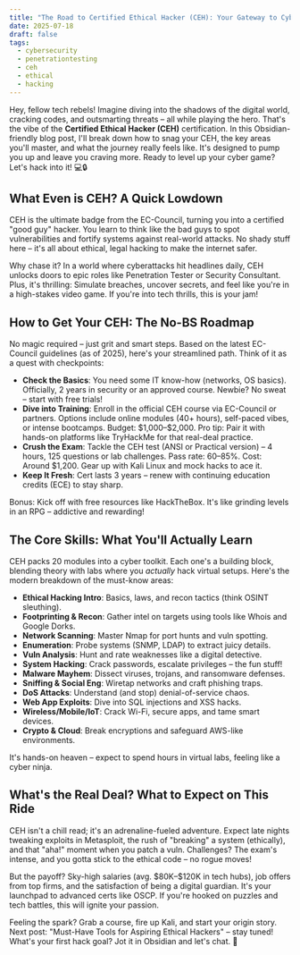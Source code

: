 ```yaml
---
title: "The Road to Certified Ethical Hacker (CEH): Your Gateway to Cyber Adventures 🚀"
date: 2025-07-18
draft: false
tags:
  - cybersecurity
  - penetrationtesting
  - ceh
  - ethical
  - hacking
---
```

Hey, fellow tech rebels! Imagine diving into the shadows of the digital world, cracking codes, and outsmarting threats – all while playing the hero. That's the vibe of the **Certified Ethical Hacker (CEH)** certification. In this Obsidian-friendly blog post, I'll break down how to snag your CEH, the key areas you'll master, and what the journey really feels like. It's designed to pump you up and leave you craving more. Ready to level up your cyber game? Let's hack into it! 💻🔒

## What Even is CEH? A Quick Lowdown

CEH is the ultimate badge from the EC-Council, turning you into a certified "good guy" hacker. You learn to think like the bad guys to spot vulnerabilities and fortify systems against real-world attacks. No shady stuff here – it's all about ethical, legal hacking to make the internet safer.

Why chase it? In a world where cyberattacks hit headlines daily, CEH unlocks doors to epic roles like Penetration Tester or Security Consultant. Plus, it's thrilling: Simulate breaches, uncover secrets, and feel like you're in a high-stakes video game. If you're into tech thrills, this is your jam!

## How to Get Your CEH: The No-BS Roadmap

No magic required – just grit and smart steps. Based on the latest EC-Council guidelines (as of 2025), here's your streamlined path. Think of it as a quest with checkpoints:

- **Check the Basics**: You need some IT know-how (networks, OS basics). Officially, 2 years in security or an approved course. Newbie? No sweat – start with free trials!
- **Dive into Training**: Enroll in the official CEH course via EC-Council or partners. Options include online modules (40+ hours), self-paced vibes, or intense bootcamps. Budget: \$1,000–\$2,000. Pro tip: Pair it with hands-on platforms like TryHackMe for that real-deal practice.
- **Crush the Exam**: Tackle the CEH test (ANSI or Practical version) – 4 hours, 125 questions or lab challenges. Pass rate: 60–85%. Cost: Around \$1,200. Gear up with Kali Linux and mock hacks to ace it.
- **Keep It Fresh**: Cert lasts 3 years – renew with continuing education credits (ECE) to stay sharp.

Bonus: Kick off with free resources like HackTheBox. It's like grinding levels in an RPG – addictive and rewarding!

## The Core Skills: What You'll Actually Learn

CEH packs 20 modules into a cyber toolkit. Each one's a building block, blending theory with labs where you *actually* hack virtual setups. Here's the modern breakdown of the must-know areas:

- **Ethical Hacking Intro**: Basics, laws, and recon tactics (think OSINT sleuthing).
- **Footprinting \& Recon**: Gather intel on targets using tools like Whois and Google Dorks.
- **Network Scanning**: Master Nmap for port hunts and vuln spotting.
- **Enumeration**: Probe systems (SNMP, LDAP) to extract juicy details.
- **Vuln Analysis**: Hunt and rate weaknesses like a digital detective.
- **System Hacking**: Crack passwords, escalate privileges – the fun stuff!
- **Malware Mayhem**: Dissect viruses, trojans, and ransomware defenses.
- **Sniffing \& Social Eng**: Wiretap networks and craft phishing traps.
- **DoS Attacks**: Understand (and stop) denial-of-service chaos.
- **Web App Exploits**: Dive into SQL injections and XSS hacks.
- **Wireless/Mobile/IoT**: Crack Wi-Fi, secure apps, and tame smart devices.
- **Crypto \& Cloud**: Break encryptions and safeguard AWS-like environments.

It's hands-on heaven – expect to spend hours in virtual labs, feeling like a cyber ninja.

## What's the Real Deal? What to Expect on This Ride

CEH isn't a chill read; it's an adrenaline-fueled adventure. Expect late nights tweaking exploits in Metasploit, the rush of "breaking" a system (ethically), and that "aha!" moment when you patch a vuln. Challenges? The exam's intense, and you gotta stick to the ethical code – no rogue moves!

But the payoff? Sky-high salaries (avg. \$80K–\$120K in tech hubs), job offers from top firms, and the satisfaction of being a digital guardian. It's your launchpad to advanced certs like OSCP. If you're hooked on puzzles and tech battles, this will ignite your passion.

Feeling the spark? Grab a course, fire up Kali, and start your origin story. Next post: "Must-Have Tools for Aspiring Ethical Hackers" – stay tuned! What's your first hack goal? Jot it in Obsidian and let's chat. 🌟
